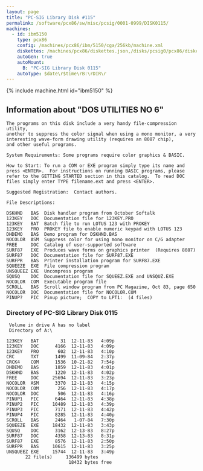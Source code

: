 ```yaml
---
layout: page
title: "PC-SIG Library Disk #115"
permalink: /software/pcx86/sw/misc/pcsig/0001-0999/DISK0115/
machines:
  - id: ibm5150
    type: pcx86
    config: /machines/pcx86/ibm/5150/cga/256kb/machine.xml
    diskettes: /machines/pcx86/diskettes.json,/disks/pcsig0/pcx86/diskettes.json
    autoGen: true
    autoMount:
      B: "PC-SIG Library Disk 0115"
    autoType: $date\r$time\rB:\rDIR\r
---
```


{% include machine.html id="ibm5150" %}

## Information about "DOS UTILITIES NO 6"

    The programs on this disk include a very handy file-compression utility,
    another to suppress the color signal when using a mono monitor, a very
    interesting wave-form drawing utility (requires an 8087 chip),
    and other useful programs.
    
    System Requirements: Some programs require color graphics & BASIC.
    
    How to Start: To run a COM or EXE program simply type its name and
    press <ENTER>.  For instructions on running BASIC programs, please
    refer to the GETTING STARTED section in this catalog.  To read DOC
    files simply enter TYPE filename.ext and press <ENTER>.
    
    Suggested Registration:  Contact authors.
    
    File Descriptions:
    
    DSKHND   BAS  Disk handler program from October Softalk
    123KEY   DOC  Documentation file for 123KEY.PRO
    123KEY   BAT  Batch file to run LOTUS 123 with PROKEY
    123KEY   PRO  PROKEY file to enable numeric keypad with LOTUS 123
    DHDEMO   BAS  Demo program for DSKHND.BAS
    NOCOLOR  ASM  Suppress color for using mono monitor on C/G adapter
    FREE     DOC  Catalog of user-supported software
    SURF87   EXE  Produces wave forms on graphics printer  (Requires 8087)
    SURF87   DOC  Documentation file for SURF87.EXE
    SURFPR   BAS  Printer installation program for SURF87.EXE
    SQUEEZE  EXE  File compression program
    UNSQUEEZ EXE  Uncompress program
    SQUSQ    DOC  Documentation file for SQUEEZ.EXE and UNSQUZ.EXE
    NOCOLOR  COM  Executable program file
    SCROLL   BAS  Scroll window program from PC Magazine, Oct 83, page 650
    NOCOLOR  DOC  Documentation file for NOCOLOR.COM
    PINUP?   PIC  Pinup picture;  COPY to LPT1:  (4 files)

### Directory of PC-SIG Library Disk 0115

     Volume in drive A has no label
     Directory of A:\

    123KEY   BAT        31  12-11-83   4:09p
    123KEY   DOC      4166  12-11-83   4:09p
    123KEY   PRO       602  12-11-83   4:10p
    CRC      TXT      1499  11-09-84   2:37p
    CRCK4    COM      1536  10-21-82   7:54p
    DHDEMO   BAS      1859  12-11-83   4:01p
    DSKHND   BAS      1220  12-11-83   4:02p
    FREE     DOC     25694  12-11-83   3:23p
    NOCOLOR  ASM      3370  12-11-83   4:15p
    NOCOLOR  COM       256  12-11-83   4:17p
    NOCOLOR  DOC       506  12-11-83   4:16p
    PINUP1   PIC      6464  12-11-83   4:38p
    PINUP2   PIC     10489  12-11-83   4:39p
    PINUP3   PIC      7171  12-11-83   4:42p
    PINUP4   PIC      8285  12-11-83   4:40p
    SCROLL   BAS      2464   1-07-84   7:30p
    SQUEEZE  EXE     18432  12-11-83   3:43p
    SQUSQ    DOC      3162  12-13-83   8:27p
    SURF87   DOC      4358  12-13-83   8:31p
    SURF87   EXE      8576  12-11-83   2:50p
    SURFPR   BAS     10615  12-11-83   3:25p
    UNSQUEEZ EXE     15744  12-11-83   3:49p
           22 file(s)     136499 bytes
                           18432 bytes free
